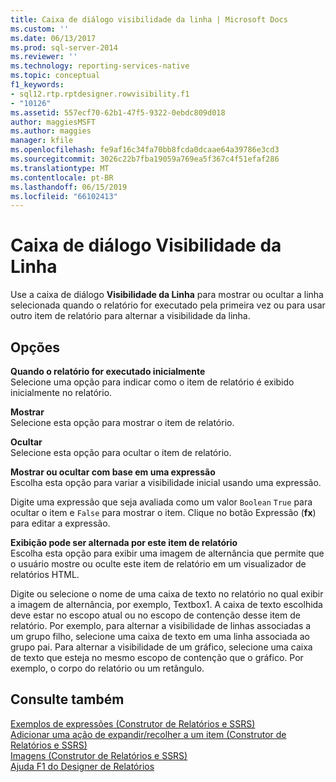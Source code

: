 ```yaml
---
title: Caixa de diálogo visibilidade da linha | Microsoft Docs
ms.custom: ''
ms.date: 06/13/2017
ms.prod: sql-server-2014
ms.reviewer: ''
ms.technology: reporting-services-native
ms.topic: conceptual
f1_keywords:
- sql12.rtp.rptdesigner.rowvisibility.f1
- "10126"
ms.assetid: 557ecf70-62b1-47f5-9322-0ebdc809d018
author: maggiesMSFT
ms.author: maggies
manager: kfile
ms.openlocfilehash: fe9af16c34fa70bb8fcda0dcaae64a39786e3cd3
ms.sourcegitcommit: 3026c22b7fba19059a769ea5f367c4f51efaf286
ms.translationtype: MT
ms.contentlocale: pt-BR
ms.lasthandoff: 06/15/2019
ms.locfileid: "66102413"
---
```

# <a name="row-visibility-dialog-box"></a>Caixa de diálogo Visibilidade da Linha
  Use a caixa de diálogo **Visibilidade da Linha** para mostrar ou ocultar a linha selecionada quando o relatório for executado pela primeira vez ou para usar outro item de relatório para alternar a visibilidade da linha.  
  
## <a name="options"></a>Opções  
 **Quando o relatório for executado inicialmente**  
 Selecione uma opção para indicar como o item de relatório é exibido inicialmente no relatório.  
  
 **Mostrar**  
 Selecione esta opção para mostrar o item de relatório.  
  
 **Ocultar**  
 Selecione esta opção para ocultar o item de relatório.  
  
 **Mostrar ou ocultar com base em uma expressão**  
 Escolha esta opção para variar a visibilidade inicial usando uma expressão.  
  
 Digite uma expressão que seja avaliada como um valor `Boolean` `True` para ocultar o item e `False` para mostrar o item. Clique no botão Expressão (**fx**) para editar a expressão.  
  
 **Exibição pode ser alternada por este item de relatório**  
 Escolha esta opção para exibir uma imagem de alternância que permite que o usuário mostre ou oculte este item de relatório em um visualizador de relatórios HTML.  
  
 Digite ou selecione o nome de uma caixa de texto no relatório no qual exibir a imagem de alternância, por exemplo, Textbox1. A caixa de texto escolhida deve estar no escopo atual ou no escopo de contenção desse item de relatório. Por exemplo, para alternar a visibilidade de linhas associadas a um grupo filho, selecione uma caixa de texto em uma linha associada ao grupo pai. Para alternar a visibilidade de um gráfico, selecione uma caixa de texto que esteja no mesmo escopo de contenção que o gráfico. Por exemplo, o corpo do relatório ou um retângulo.  
  
## <a name="see-also"></a>Consulte também  
 [Exemplos de expressões &#40;Construtor de Relatórios e SSRS&#41;](report-design/expression-examples-report-builder-and-ssrs.md)   
 [Adicionar uma ação de expandir/recolher a um item &#40;Construtor de Relatórios e SSRS&#41;](report-design/add-an-expand-or-collapse-action-to-an-item-report-builder-and-ssrs.md)   
 [Imagens &#40;Construtor de Relatórios e SSRS&#41;](report-design/images-report-builder-and-ssrs.md)   
 [Ajuda F1 do Designer de Relatórios](tools/report-designer-f1-help.md)  
  
  
